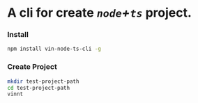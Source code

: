# A cli for create ***`node`+`ts`*** project.

### Install
```sh
npm install vin-node-ts-cli -g
```

### Create Project
```sh
mkdir test-project-path
cd test-project-path
vinnt
```
